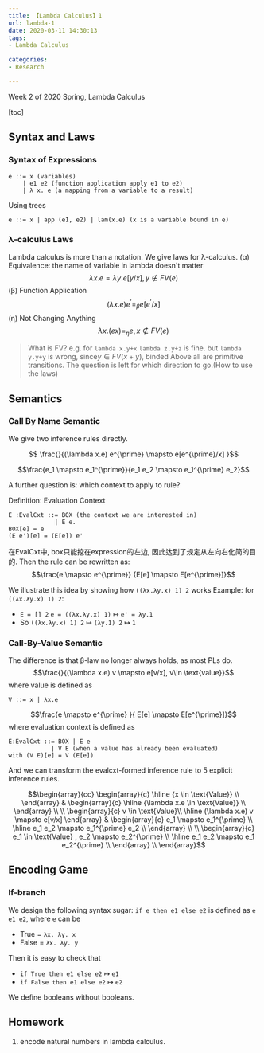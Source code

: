```yaml
---
title: 【Lambda Calculus】1
url: lambda-1
date: 2020-03-11 14:30:13
tags: 
- Lambda Calculus

categories: 
- Research

---
```


Week 2 of 2020 Spring, Lambda Calculus

<!--more-->

[toc]

## Syntax and Laws

### Syntax of Expressions
```
e ::= x (variables)
    | e1 e2 (function application apply e1 to e2)
    | λ x. e (a mapping from a variable to a result)
```
Using trees
```
e ::= x | app (e1, e2) | lam(x.e) (x is a variable bound in e)
```
### λ-calculus Laws
Lambda calculus is more than a notation. We give laws for λ-calculus.
(α) Equivalence: the name of variable in lambda doesn't matter
$$ \lambda x.e = \lambda y.e [y/x], y \notin FV(e)  $$
(β) Function Application
$$ (\lambda x.e) e^{\prime} =_{\beta} e[e^{\prime}/x] $$
(η) Not Changing Anything
$$ \lambda x.(e x) =_{\eta} e, x \notin FV(e)$$
> What is FV?
> e.g. for `lambda x.y+x`
> `lambda z.y+z` is fine.
> but `lambda y.y+y` is wrong, since$y\in FV(x+y)$, binded
Above all are primitive transitions. The question is left for which direction to go.(How to use the laws)

## Semantics

### Call By Name Semantic

We give two inference rules directly.

$$ \frac{}{(\lambda x.e) e^{\prime} \mapsto e[e^{\prime}/x] }$$

$$\frac{e_1 \mapsto e_1^{\prime}}{e_1 e_2 \mapsto e_1^{\prime} e_2}$$

A further question is: which context to apply to rule?

Definition: Evaluation Context
```
E :EvalCxt ::= BOX (the context we are interested in)
             | E e.
BOX[e] = e
(E e')[e] = (E[e]) e'      
```

在EvalCxt中, box只能挖在expression的左边, 因此达到了规定从左向右化简的目的.
Then the rule can be rewritten as:
$$\frac{e \mapsto e^{\prime}} {E[e] \mapsto E[e^{\prime}]}$$

We illustrate this idea by showing how `((λx.λy.x) 1) 2` works
Example: for `((λx.λy.x) 1) 2`:
- `E = [] 2` `e = ((λx.λy.x) 1)` $\mapsto$ `e' = λy.1`
- So `((λx.λy.x) 1) 2` $\mapsto$ `(λy.1) 2` $\mapsto$ `1`

### Call-By-Value Semantic
The difference is that β-law no longer always holds, as most PLs do.
$$\frac{}{(\lambda x.e) v \mapsto e[v/x], v\in \text{value}}$$
where value is defined as
```
V ::= x | λx.e
```
$$\frac{e \mapsto e^{\prime} }{ E[e] \mapsto E[e^{\prime}]}$$
where evaluation context is defined as
```
E:EvalCxt ::= BOX | E e 
            | V E (when a value has already been evaluated)
with (V E)[e] = V (E[e])
```

And we can transform the evalcxt-formed inference rule to 5 explicit inference rules.

$$\begin{array}{cc}
\begin{array}{c}
\hline {x \in \text{Value}} \\
\end{array} &
\begin{array}{c}
\hline {\lambda x.e \in \text{Value}} \\
\end{array} \\ \\
\begin{array}{c}
v \in \text{Value}\\
\hline (\lambda x.e) v \mapsto e[v/x]
\end{array} &
\begin{array}{c}
e_1 \mapsto e_1^{\prime} \\ \hline
e_1 e_2 \mapsto e_1^{\prime} e_2 \\
\end{array} \\ \\
\begin{array}{c}
e_1 \in \text{Value} , e_2 \mapsto e_2^{\prime} \\ \hline
e_1 e_2 \mapsto e_1 e_2^{\prime} \\
\end{array} \\
\end{array}$$


## Encoding Game


### If-branch
We design the following syntax sugar:
`if e then e1 else e2` is defined as `e e1 e2`, where `e` can be
- True = `λx. λy. x`
- False = `λx. λy. y` 

Then it is easy to check that

- `if True then e1 else e2` $\mapsto$ `e1`
- `if False then e1 else e2` $\mapsto$ `e2`

We define booleans without booleans.




## Homework
1. encode natural numbers in lambda calculus.